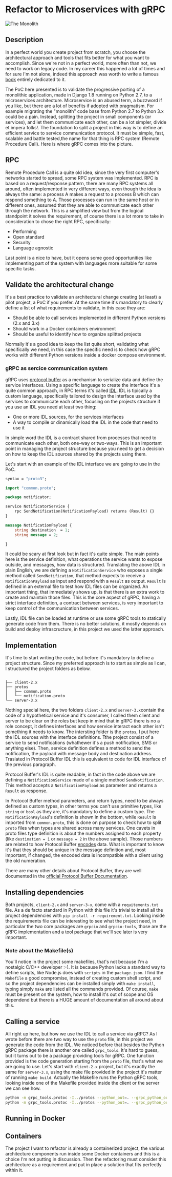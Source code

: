 # Refactor to Microservices with gRPC

![The Monolith](https://blogs.egu.eu/network/geosphere/2012/10/24/geology-photo-of-the-week-9-oct-21-27/network/geosphere/files/2012/10/IMG_2360-1024x768.jpg)

## Description

In a perfect world you create project from scratch, you choose the architectural approach and tools that fits better for what you want to accomplish. Since we're not in a perfect world, more often than not, we need to work on legacy code. In my career this happened a lot of times and for sure I'm not alone, indeed this approach was worth to write a famous [book](https://martinfowler.com/books/refactoring.html) entirely dedicated to it.

The PoC here presented is to validate the progressive porting of a monolithic application, made in Django 1.8 running on Python 2.7, to a microservices architecture.
Microservice is an abused term, a buzzword if you like, but there are a lot of benefits if adopted with pragmatism. For example migrating the "monolith" code base from Python 2.7 to Python 3.x could be a pain. Instead, splitting the project in small components (or services), and let them communicate each other, can be a lot simpler, divide et impera folks!. The foundation to split a project in this way is to define an efficient service to service communication protocol. It must be simple, fast, scalable and battle tested,the name for that thing is RPC system (Remote Procedure Call). Here is where gRPC comes into the picture.

## RPC

Remote Procedure Call is a quite old idea, since the very first computer's networks started to spread, some RPC system was implemented. RPC is based on a request/response pattern, there are many RPC systems all around, often implemented in very different ways, even though the idea is always the same: a process A makes a request to a process B which can respond something to A. Those processes can run in the same host or in different ones, assumed that they are able to communicate each other through the network. This is a simplified view but from the logical standpoint it solves the requirement, of course there is a lot more to take in consideration to chose the right RPC, specifically:

- Performing
- Open standard
- Security
- Language agnostic

Last point is a nice to have, but it opens some good opportunities like implementing part of the system with languages more suitable for some specific tasks.

## Validate the architectural change

It's a best practice to validate an architectural change creating (at least) a pilot project, a PoC if you prefer. At the same time it's mandatory to clearly define a list of what requirements to validate, in this case they are:

- Should be able to call services implemented in different Python versions (2.x and 3.x)
- Should work in a Docker containers environment
- Should be useful to identify how to organize splitted projects

Normally it's a good idea to keep the list quite short, validating what specifically we need, in this case the specific need is to check how gRPC works with different Python versions inside a docker compose environment.

### gRPC as sercice communication system

gRPC uses [protocol buffer](https://developers.google.com/protocol-buffers/) as a mechanism to serialize data and define the service interfaces. Using a specific language to create the interface it's a quite common approach, in RPC terms it's called [IDL](https://en.wikipedia.org/wiki/Interface_description_language). IDL is tipically a custom language, specifically tailored to design the interface used by the services to communicate each other, focusing on the projects structure if you use an IDL you need at least two thing:

- One or more IDL sources, for the services interfaces
- A way to compile or dinamically load the IDL in the code that need to use it

In simple word the IDL is a contract shared from processes that need to communicate each other, both one-way or two-ways. This is an important point in managing the project structure because you need to get a decision on how to keep the IDL sources shared by the projects using them.

Let's start with an example of the IDL interface we are going to use in the PoC.

```protobuf
syntax = "proto3";

import "common.proto";

package notificator;

service NotificatorService {
    rpc SendNotification(NotificationPayload) returns (Result) {}
}

message NotificationPayload {
    string destination  = 1;
    string message = 2;

}
```

It could be scary at first look but in fact it's quite simple. The main points here is the service definition, what operations the service wants to expose outside, and messages, how data is structured. Translating the above IDL in plain English, we are defining a `NotificationService` who exposes a single method called `SendNotification`, that method expects to receive a `NotificationPayload` as input and respond with a `Result` as output. `Result` is defined in an external file to test how IDL files can be organized.
An important thing, that immediately shows up, is that there is an extra work to create and maintain those files. This is the core aspect of gRPC, having a strict interface definition, a contract between services, is very important to keep control of the communication between services.

Lastly, IDL file can be loaded at runtime or use some gRPC tools to statically generate code from them. There is no better solutions, it mostly depends on build and deploy infrascructure, in this project we used the latter approach.

## Implementation

It's time to start writing the code, but before it's mandatory to define a project structure. Since my preferred approach is to start as simple as I can, I structured the project folders as below.

```

├── client-2.x
├── protos
│   ├── common.proto
│   └── notification.proto
└── server-3.x
```

Nothing special here, the two folders `client-2.x` and `server-3.x`contain the code of a hypothetical service and it's consumer, I called them client and server to be clear on the roles but keep in mind that in gRPC there is no a role concept, it defines interfaces and how service interact each other isn't something it needs to know. The intersting folder is the `protos`, I put here the IDL sources with the interface definitions. Tthe project consist of a service to send notifications (whathewer it's a push notification, SMS or anything else). Then, service definition defines a method to send the notification, the payload with message body and destination address. Traslated in Protocol Buffer IDL this is equivalent to code for IDL interface of the previous paragraph.

Protocol Buffer's IDL is quite readable, in fact in the code above we are defining a `NotificationService` made of a single method `SendNotification`. This method accepts a `NotificationPayload` as parameter and returns a `Result` as response.

In Protocol Buffer method parameters, and return types, need to be always defined as custom types, in other terms you can't use primitive types, like `string` or `bool` as they are, it's mandatory to define a custom type. The `NotificationPayload`'s definition is shown in the bottom, while `Result` is imported from `common.proto`, this is done on purpose to check how to split `proto` files when types are shared across many services. One cavets in proto files type definition is about the numbers assigned to each property (like `destination = 1` or `message = 2` in the above sample). Those numbers are related to how Protocol Buffer [encodes](https://developers.google.com/protocol-buffers/docs/encoding) data. What is important to know it's that they should be unique in the message definition and, most important, if changed, the encoded data is incompatible with a client using the old numeration.

There are many other details about Protocol Buffer, they are well documented in the [official Protocol Buffer Documentation](https://developers.google.com/protocol-buffers/docs/proto3).

## Installing dependencies

Both projects, `client-2.x` and `server-3-x`, come with a `requitements.txt` file. As a de facto standard in Python with this file it's trivial to install all the project dependencies with `pip install -r requirement.txt`.
Looking inside the requirements file can be interesting to see what the project need, in particular the two core packages are `grpcio` and `grpcio-tools`, those are the gRPC implementation and a tool package that we'll see later is very important.

### Note about the Makefile(s)

You'll notice in the project some makefiles, that's not because I'm a nostalgic C/C++ developer :-). It is because Python lacks a standard way to define scripts, like Node.js does with `scripts` in the `package.json`. I find the `Makefile` a good compromise, instead of creating custom shell script, and so the project dependencies can be installed simply with `make install`, typing simply `make` are listed all the commands provided. Of course, `make` must be present on the system, how to install it's out of scope and OS dependend but there is a HUGE amount of documentation all around about this.

## Calling a service

All right up here, but how we use the IDL to call a service via gRPC? As I wrote before there are two way to use the `proto` file, in this project we generate the code from the IDL. We noticed before that besides the Python gRPC package there is another one called `grpc_tools`. It's hard to guess, but it turns out to be a package providing tools for gRPC. One function provided is the code generation starting from the `proto` file, that's what we are going to use.
Let's start with `client-2.x` project, but it's exactly the same for `server-3.x`, using the make file provided in the project it's matter of running `make build`. Actually the Makefile runs the Python gRPC tools, looking inside one of the Makefile provided inside the client or the server we can see how.

```bash
python -m grpc_tools.protoc -I../protos --python_out=. --grpc_python_out=. ../protos/common.proto
python -m grpc_tools.protoc -I../protos --python_out=. --grpc_python_out=. ../protos/notification.proto
```



## Running in Docker

## Containers

The project I want to refactor is already a containerized project, the various architecture components run inside some Docker containers and this is a choice I'm not putting in discussion. Then the refactoring must consider this architecture as a requirement and put in place a solution that fits perfectly within it.
